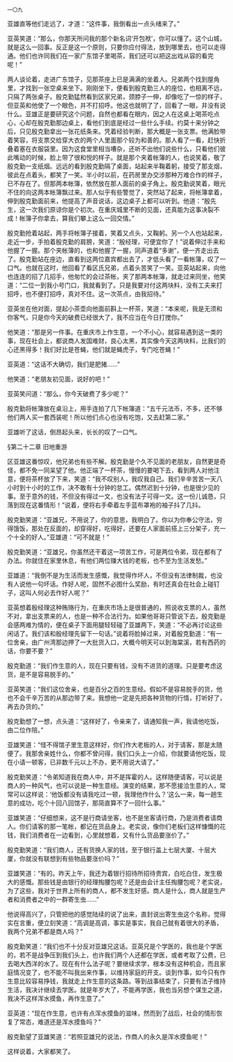     一〇九 

   亚雄直等他们走远了，才道：“这件事，我倒看出一点头绪来了。”

   亚英笑道：“那么，你那天所问我的那个新名词‘开包袱’，你可以懂了。这个山城，就是这么一回事。反正是这一个原则，只要你应付得法，放到哪里去，也可以走得通。他们也许同我们在一家广东馆子里喝茶，我们还可以把这出戏从容的看完呢！”

   两人谈论着，走进广东馆子，见那茶座上已是满满的坐着人。兄弟两个找到屋角里，才找到一张空桌来坐下。刚刚坐下，便看到殷克勤三人的座位，也相离不远，只隔了两张桌子。殷克勤猛然看到区家兄弟，颈脖子一伸，却像吃了一惊的样子，但亚英和他使了一个眼色，并不打招呼。他这也就明了了，回看了一眼，并没有说什么。亚雄正是要研究这个问题，自然也都看在眼内，因之人在这桌上喝茶吃点心，心却在殷克勤那边桌上，看他们到底是经过一些什么手续。约莫十来分钟之后，只见殷克勤拿出一张花纸条来。凭着经验判断，那大概是一张支票。他满脸带着笑容，将支票交给穿大衣的两个人里面那个较为和善的。那人看了一看，赶快折叠着塞在衣服袋里。因为这食堂里相当嘈杂，还听不出他们说些什么，只看他们彼此嘴动的时候，脸上带了很和悦的样子。就是那个夹着帐簿的人，也说笑着，敬了殷克勤一支纸烟。远远的看到殷克勤隔了桌面，站起来半鞠着躬，接受了那支烟，彼此在点着头，都笑了一笑。半小时以前，在药房里办交涉那种万难合作的样子，已不存在了。但那两本帐簿，依然放在那人面前的桌子角上。殷克勤说笑着，眼光不住的向这两本帐簿飘过来。那人似乎有些警觉了，突然站了起来，将帐簿拿着，伸到殷克勤面前来，他提高了声音说话，这边桌子上都可以听到。他道：“殷先生，这一次我们原谅你是个初次。在重庆城里不断的见面，还真能为这事决裂不成！帐簿子你拿去，算我们攀上这么一回交情。”

   殷克勤抢着站起，两手将帐簿子接着，笑着又点头，又鞠躬。另一个人也站起来，走近一步，手拍着殷克勤的肩膀，笑道：“殷经理，可便宜你了！”说着伸过手来和他握了一握。那个夹帐簿的，也和他握了一握，同声道着“多谢”，便一齐走出去了。殷克勤站在座边，直看到这两位嘉宾都出去了，才低头看了一看帐簿，叹了一口气。也就在这时，他回看了看区氏兄弟，点着头苦笑了一笑。亚英站起来，向他也连连的招了几招手，他匆忙的会过茶帐，夹了那两本帐簿，就走过来同坐，他笑道：“二位一到我小号门口，我就看到了。只是我要对付这两块料，没有工夫来打招呼，也不便打招呼，真对不住。这一次茶点，由我招待。”

   亚英坐在他对面，提起小茶壶向他面前斟上一杯茶，笑道：“本来呢，我是无须和你客气，只是你今天的破费已经很大了，我不应当在今日打搅你。”

   他笑道：“那是另一件事。在重庆市上作生意，一个不小心，就容易遇到这一类的事，现在社会上，都说商人发国难财，良心太黑，其实像今天这两块料，比我们的心还黑得多！我们好比是苍蝇，他们就是蝇虎子，专门吃苍蝇！”

   亚英道：“这话不大确切，我们是肥猪……”

   他笑道：“老朋友初见面，说好的吧！”

   亚英笑问道：“那么，你今天破费了多少呢？”

   殷克勤将帐簿放在桌沿上，用手连拍了几下帐簿道：“五千元法币，不多，还不够他们两人买一套西装呢！所以他们点心也没有吃饱，又去赶第二家。”

   亚雄听了这话，倒昂起头来，长长的叹了一口气。

   §第二十二章 旧地重游

   区亚雄这番惊叹，他兄弟也有些不解。殷克勤是个久不见面的老朋友，自然更是奇怪，都不免一同呆望了他。他正端了一杯茶，慢慢的要喝下去，看到两人对他注意，便将茶杯放了下来，笑道：“我不叹别人，我叹我自己。我们辛辛苦苦一天八小时到十小时的工作，决不敢有十分钟的怠工。偶然迟到十分钟，也是很少见的事。至于意外的钱，不但没有得过一文，也没有法子可得一文。这一份儿诚恳，只落到现在这番情形！”说着，便将右手牵着左手蓝布罩袍的袖子抖了几抖。

   殷克勤笑道：“亚雄兄，不用说了，你的意思，我明白了。你以为你奉公守法，穷得饿饭，那处在反面的，却穿得好，吃得好，还要在人家面前搭上三分架子，充一个十全的好人。”亚雄道：“可不就是！”

   殷克勤笑道：“亚雄兄，你虽然还干着这一项苦工作，可是两位令弟，现在都有了办法。你就住在家里休息，有他们两位赚大钱的老板，也不至为生活发愁。”

   亚雄道：“我倒不是为生活而发生感慨，我觉得作坏人，不但没有法律制裁，也没有人说他一句坏话。作好人呢，固然不必图什么奖励，有时还真会在社会上碰钉子，这叫人何必去作好人呢？”

   亚英想着殷经理这种贿赂行为，在重庆市场上是很普通的，照说收支票的人，虽然不对，拿出支票来的人，也是一种不合法行为。如果他哥哥只管说下去，殷克勤是会感两难为情的，便在桌子下面用腿轻轻碰了亚雄两下，笑道：“不必再讨论这些闲话了。我们该和殷经理先留下一句话。”说着将脸掉过来，对着殷克勤道：“有一位舍亲，由广州湾那边押了一大批货入口，大概今明天可以到海棠溪，若有西药的话，你要不要？”

   殷克勤道：“我们作生意的人，现在只要有钱，没有不进货的道理。只是要考虑这货，是不是容易脱手的。”

   亚英笑道：“我们这位舍亲，也是百分之百的生意经。假如不是容易脱手的货，他也不会千辛万苦的从那边带了来。我想他一定是先把各种货物的行情，打听好了，再去办货的。”

   殷克勤想了一想，点头道：“这样好了，令亲来了，请通知我一声，我请他吃饭，由二位作陪。”

   亚雄笑道：“怪不得馆子里生意这样好，你们作大老板的人，对于请客，那是太随便了。我那舍亲姓什么，你都不曾问得，我们口头上一介绍，你就要请他吃饭，现在小请一顿客，已非数千元以上不办，更不用说大请了。”

   殷克勤笑道：“令弟知道我在商人中，并不是挥霍的人。这样随便请客，可以说是商人的一种风气，也可以说是一种生意经。演变的结果，那不愿接洽生意的人，常常可以这样说：‘他饭都没有请我吃过一顿，我理他作什么？’这么一来，每一趟生意的成功，吃个十回八回馆子，那简直算不了一回什么事。”

   亚雄笑道：“仔细想来，这不是行商请坐客，也不是坐客请行商，乃是消费者请商人。你们请客的那一笔帐，都记在货品身上。老实说，像你们老板们这样慷慨的花钱，我们消费者在一边看到，心里就想着，又有什么货品要涨价了。”

   殷克勤笑道：“我们商人，还有货换人家的钱，至于银行盖上七层大厦、十层大厦，你就没有联想到有些物品要涨价吗？”

   亚雄笑道：“有的。昨天上午，我还为着银行招待所招待贵宾，白吃白住，发生极大的感慨。那些钱是由银行的经理掏腰包呢？还是由会计主任掏腰包呢？老实说，为了这些，我对于世界上所有的商人，都不发生好感。商人是什么，商人就是生产者和消费者之中的一群寄生虫……”

   他说得高兴了，只管把他的感觉陆续的说了出来，直封说出寄生虫这个名称，觉得实在言重，便立刻笑道：“高调是高调，事实是事实，我自己就有着很大的矛盾，我两个兄弟不都是商人吗？”

   殷克勤笑道：“我们也不十分反对亚雄兄这话。亚英兄是个学医的，我也是个学医的，若不是战争压到我们头上，也许我们两个人还都在学医，或者考取了公费，已去喝大西洋的水了。现在有什么法子呢？要继续求学，根本没有这种机会，而且家庭情况变了，也不能不叫我出来作事，以维持家庭的开支。谈到作事，如今只有作生意比较容易挣钱，我就走上作生意的这条路。等到战事结束了，只要有法子维持生活，我决计继续去学医。就是年岁大了，不能再学医，我也当另想个谋生之道，我决不这样浑水摸鱼，再作生意了。”

   亚英道：“现在作生意，也许有点浑水摸鱼的滋味，然而到了战后，社会的情形恢复了常态，难道还是浑水摸鱼吗？”

   殷克勤望了亚雄笑道：“若照亚雄兄的说法，作商人的永久是浑水摸鱼呢！”

   这样说着，大家都笑了。

